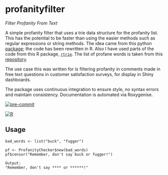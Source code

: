 # profanityfilter
_Filter Profanity From Text_

A simple profanity filter that uses a trie data structure for the profanity list. This has the potential to be faster than using the easier methods such as regular 
expressions or string methods. The idea came from this python [package](https://github.com/arhankundu99/profanity-filter); the code has been rewritten in R. Also I have used 
parts of the code from this R package, [`rtrie`](https://github.com/ezgraphs/rtrie/blob/develop/R/rtrie.R). The list of profane words is taken from this 
[repository](https://github.com/zacanger/profane-words).

The use case this was written for is filtering profanity in comments made in free text questions in customer satisfaction surveys, for display in Shiny dashboards.

The package uses continuous integration to ensure style, no syntax errors and maintain consistency. Documentation is automated via Roxygenise.

[![pre-commit](https://img.shields.io/badge/pre--commit-enabled-brightgreen?logo=pre-commit&logoColor=white)](https://github.com/pre-commit/pre-commit)

[![R](https://github.com/MarkMc1089/profanityfilter/actions/workflows/r.yml/badge.svg)](https://github.com/MarkMc1089/profanityfilter/actions/workflows/r.yml)

## Usage

```
bad_words <- list("buck", "fugger")

pf <- ProfanityChecker$new(bad_words)
pf$censor("Remember, don't say buck or fugger!")

Output:
"Remember, don't say **** or ******!"
```
